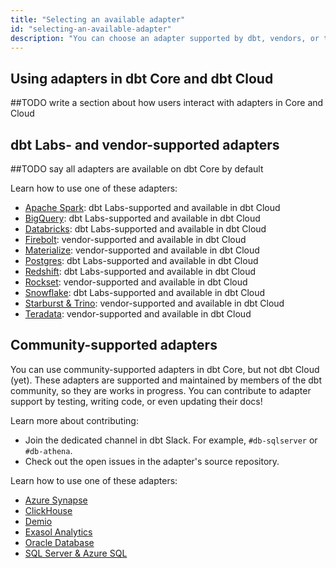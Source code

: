 ```yaml
---
title: "Selecting an available adapter"
id: "selecting-an-available-adapter"
description: "You can choose an adapter supported by dbt, vendors, or the community."
---
```


## Using adapters in dbt Core and dbt Cloud

##TODO write a section about how users interact with adapters in Core and Cloud

## dbt Labs- and vendor-supported adapters

##TODO say all adapters are available on dbt Core by default

Learn how to use one of these adapters:

* [Apache Spark](/docs/connecting-to-dbt/using-your-adapter/apache-spark-adapter): dbt Labs-supported and available in dbt Cloud
* [BigQuery](/docs/connecting-to-dbt/using-your-adapter/bigquery-adapter): dbt Labs-supported and available in dbt Cloud
* [Databricks](/docs/connecting-to-dbt/using-your-adapter/databricks-adapter): dbt Labs-supported and available in dbt Cloud
* [Firebolt](/docs/connecting-to-dbt/using-your-adapter-firebolt-adapter): vendor-supported and available in dbt Cloud
* [Materialize](/docs/connecting-to-dbt/using-your-adapter/materialize-adapter): vendor-supported and available in dbt Cloud 
* [Postgres](/docs/connecting-to-dbt/using-your-adapter/postgres-adapter): dbt Labs-supported and available in dbt Cloud
* [Redshift](/docs/connecting-to-dbt/using-your-adapter/redshift-adapter): dbt Labs-supported and available in dbt Cloud
* [Rockset](/docs/connecting-to-dbt/using-your-adapter/rockset-adapter): vendor-supported and available in dbt Cloud
* [Snowflake](/docs/connecting-to-dbt/using-your-adapter/snowflake-adapter): dbt Labs-supported and available in dbt Cloud
* [Starburst & Trino](/docs/connecting-to-dbt/using-your-adapter/starburst-trino-adapter): vendor-supported and available in dbt Cloud
* [Teradata](/docs/connecting-to-dbt/using-your-adapter/teradata-adapter): vendor-supported and available in dbt Cloud

## Community-supported adapters

You can use community-supported adapters in dbt Core, but not dbt Cloud (yet). These adapters are supported and maintained by members of the dbt community, so they are works in progress. You can contribute to adapter support by testing, writing code, or even updating their docs! 

Learn more about contributing:

* Join the dedicated channel in dbt Slack. For example, `#db-sqlserver` or `#db-athena`.
* Check out the open issues in the adapter's source repository.

Learn how to use one of these adapters:

* [Azure Synapse](/docs/connecting-to-dbt/using-your-adapter/azure-adapter)
* [ClickHouse](/docs/connecting-to-dbt/using-your-adapter/clickhouse-adapter)
* [Demio](/docs/connecting-to-dbt/using-your-adapter/demio-adapter)
* [Exasol Analytics](/docs/connecting-to-dbt/using-your-adapter/exasol-adapter)
* [Oracle Database](/docs/connecting-to-dbt/using-your-adapter/oracle-adapter)
* [SQL Server & Azure SQL](/docs/connecting-to-dbt/using-your-adapter/sql-azure-adapter)

